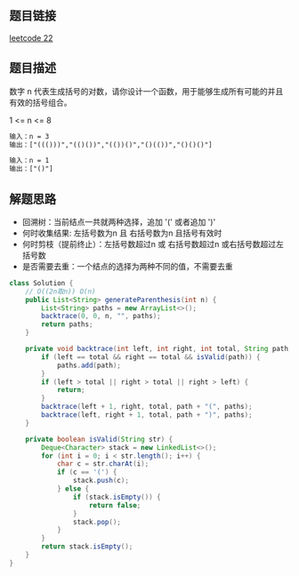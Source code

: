 ## 题目链接

[leetcode 22](https://leetcode.cn/problems/generate-parentheses/)

## 题目描述

数字 n 代表生成括号的对数，请你设计一个函数，用于能够生成所有可能的并且有效的括号组合。   

1 <= n <= 8  

```html
输入：n = 3
输出：["((()))","(()())","(())()","()(())","()()()"]

输入：n = 1
输出：["()"]
```

## 解题思路

- 回溯树：当前结点一共就两种选择，追加 '(' 或者追加 ')'  
- 何时收集结果: 左括号数为n 且 右括号数为n 且括号有效时
- 何时剪枝（提前终止）：左括号数超过n 或 右括号数超过n 或右括号数超过左括号数
- 是否需要去重：一个结点的选择为两种不同的值，不需要去重

```JAVA
class Solution {
    // O((2n取n)) O(n)
    public List<String> generateParenthesis(int n) {
        List<String> paths = new ArrayList<>();
        backtrace(0, 0, n, "", paths);
        return paths;
    }

    private void backtrace(int left, int right, int total, String path, List<String> paths) {
        if (left == total && right == total && isValid(path)) {
            paths.add(path);
        }
        if (left > total || right > total || right > left) {
            return;
        }
        backtrace(left + 1, right, total, path + "(", paths);
        backtrace(left, right + 1, total, path + ")", paths);
    }

    private boolean isValid(String str) {
        Deque<Character> stack = new LinkedList<>();
        for (int i = 0; i < str.length(); i++) {
            char c = str.charAt(i);
            if (c == '(') {
                stack.push(c);
            } else {
                if (stack.isEmpty()) {
                    return false;
                }
                stack.pop();
            }
        }
        return stack.isEmpty();
    }
}
```



